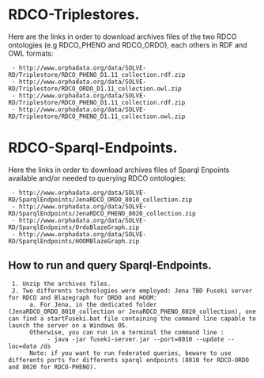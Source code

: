 # RDCO-Triplestores.
Here are the links in order to download archives files of the two RDCO ontologies (e.g RDCO_PHENO and RDCO_ORDO), each others in RDF and OWL formats:

     - http://www.orphadata.org/data/SOLVE-RD/Triplestore/RDCO_PHENO_D1.11_collection.rdf.zip
     - http://www.orphadata.org/data/SOLVE-RD/Triplestore/RDCO_ORDO_D1.11_collection.owl.zip
     - http://www.orphadata.org/data/SOLVE-RD/Triplestore/RDCO_PHENO_D1.11_collection.rdf.zip
     - http://www.orphadata.org/data/SOLVE-RD/Triplestore/RDCO_PHENO_D1.11_collection.owl.zip
     
 # RDCO-Sparql-Endpoints.
 Here the links in order to download archives files of Sparql Enpoints available and/or needed to querying RDCO ontologies:
 
     - http://www.orphadata.org/data/SOLVE-RD/SparqlEndpoints/JenaRDCO_ORDO_8010_collection.zip
     - http://www.orphadata.org/data/SOLVE-RD/SparqlEndpoints/JenaRDCO_PHENO_8020_collection.zip
     - http://www.orphadata.org/data/SOLVE-RD/SparqlEndpoints/OrdoBlazeGraph.zip
     - http://www.orphadata.org/data/SOLVE-RD/SparqlEndpoints/HOOMBlazeGraph.zip
     

     
 ## How to run and query Sparql-Endpoints.
     1. Unzip the archives files.
     2. Two differents technologies were employed: Jena TBD Fuseki server for RDCO and Blazegraph for ORDO and HOOM:
          a. For Jena, in the dedicated folder (JenaRDCO_ORDO_8010_collection or JenaRDCO_PHENO_8020_collection), one can find a startFuseki.bat file containing the command line capable to launch the server on a Windows OS.
          Otherwise, you can run in a terminal the command line : 
               - java -jar fuseki-server.jar --port=8010 --update --loc=data /ds
          Note: if you want to run federated queries, beware to use differents ports for differents sparql endpoints (8010 for RDCO-ORDO and 8020 for RDCO-PHENO).
 
